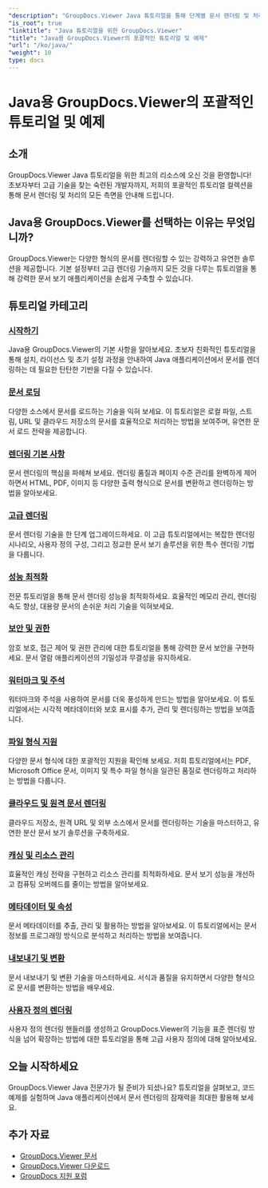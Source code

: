 ```yaml
---
"description": "GroupDocs.Viewer Java 튜토리얼을 통해 단계별 문서 렌더링 및 처리 기술을 익혀보세요. 다양한 형식에서 효율적으로 문서를 보는 방법을 익힐 수 있습니다."
"is_root": true
"linktitle": "Java 튜토리얼을 위한 GroupDocs.Viewer"
"title": "Java용 GroupDocs.Viewer의 포괄적인 튜토리얼 및 예제"
"url": "/ko/java/"
"weight": 10
type: docs
---
```

# Java용 GroupDocs.Viewer의 포괄적인 튜토리얼 및 예제

## 소개
GroupDocs.Viewer Java 튜토리얼을 위한 최고의 리소스에 오신 것을 환영합니다! 초보자부터 고급 기술을 찾는 숙련된 개발자까지, 저희의 포괄적인 튜토리얼 컬렉션을 통해 문서 렌더링 및 처리의 모든 측면을 안내해 드립니다.

## Java용 GroupDocs.Viewer를 선택하는 이유는 무엇입니까?
GroupDocs.Viewer는 다양한 형식의 문서를 렌더링할 수 있는 강력하고 유연한 솔루션을 제공합니다. 기본 설정부터 고급 렌더링 기술까지 모든 것을 다루는 튜토리얼을 통해 강력한 문서 보기 애플리케이션을 손쉽게 구축할 수 있습니다.

## 튜토리얼 카테고리

### [시작하기](./getting-started/)
Java용 GroupDocs.Viewer의 기본 사항을 알아보세요. 초보자 친화적인 튜토리얼을 통해 설치, 라이선스 및 초기 설정 과정을 안내하여 Java 애플리케이션에서 문서를 렌더링하는 데 필요한 탄탄한 기반을 다질 수 있습니다.

### [문서 로딩](./document-loading/)
다양한 소스에서 문서를 로드하는 기술을 익혀 보세요. 이 튜토리얼은 로컬 파일, 스트림, URL 및 클라우드 저장소의 문서를 효율적으로 처리하는 방법을 보여주며, 유연한 문서 로드 전략을 제공합니다.

### [렌더링 기본 사항](./rendering-basics/)
문서 렌더링의 핵심을 파헤쳐 보세요. 렌더링 품질과 페이지 수준 관리를 완벽하게 제어하면서 HTML, PDF, 이미지 등 다양한 출력 형식으로 문서를 변환하고 렌더링하는 방법을 알아보세요.

### [고급 렌더링](./advanced-rendering/)
문서 렌더링 기술을 한 단계 업그레이드하세요. 이 고급 튜토리얼에서는 복잡한 렌더링 시나리오, 사용자 정의 구성, 그리고 정교한 문서 보기 솔루션을 위한 특수 렌더링 기법을 다룹니다.

### [성능 최적화](./performance-optimization/)
전문 튜토리얼을 통해 문서 렌더링 성능을 최적화하세요. 효율적인 메모리 관리, 렌더링 속도 향상, 대용량 문서의 손쉬운 처리 기술을 익혀보세요.

### [보안 및 권한](./security-permissions/)
암호 보호, 접근 제어 및 권한 관리에 대한 튜토리얼을 통해 강력한 문서 보안을 구현하세요. 문서 열람 애플리케이션의 기밀성과 무결성을 유지하세요.

### [워터마크 및 주석](./watermarks-annotations/)
워터마크와 주석을 사용하여 문서를 더욱 풍성하게 만드는 방법을 알아보세요. 이 튜토리얼에서는 시각적 메타데이터와 보호 표시를 추가, 관리 및 렌더링하는 방법을 보여줍니다.

### [파일 형식 지원](./file-formats-support/)
다양한 문서 형식에 대한 포괄적인 지원을 확인해 보세요. 저희 튜토리얼에서는 PDF, Microsoft Office 문서, 이미지 및 특수 파일 형식을 일관된 품질로 렌더링하고 처리하는 방법을 다룹니다.

### [클라우드 및 원격 문서 렌더링](./cloud-remote-document-rendering/)
클라우드 저장소, 원격 URL 및 외부 소스에서 문서를 렌더링하는 기술을 마스터하고, 유연한 분산 문서 보기 솔루션을 구축하세요.

### [캐싱 및 리소스 관리](./caching-resource-management/)
효율적인 캐싱 전략을 구현하고 리소스 관리를 최적화하세요. 문서 보기 성능을 개선하고 컴퓨팅 오버헤드를 줄이는 방법을 알아보세요.

### [메타데이터 및 속성](./metadata-properties/)
문서 메타데이터를 추출, 관리 및 활용하는 방법을 알아보세요. 이 튜토리얼에서는 문서 정보를 프로그래밍 방식으로 분석하고 처리하는 방법을 보여줍니다.

### [내보내기 및 변환](./export-conversion/)
문서 내보내기 및 변환 기술을 마스터하세요. 서식과 품질을 유지하면서 다양한 형식으로 문서를 변환하는 방법을 배우세요.

### [사용자 정의 렌더링](./custom-rendering/)
사용자 정의 렌더링 핸들러를 생성하고 GroupDocs.Viewer의 기능을 표준 렌더링 방식을 넘어 확장하는 방법에 대한 튜토리얼을 통해 고급 사용자 정의에 대해 알아보세요.

## 오늘 시작하세요
GroupDocs.Viewer Java 전문가가 될 준비가 되셨나요? 튜토리얼을 살펴보고, 코드 예제를 실험하며 Java 애플리케이션에서 문서 렌더링의 잠재력을 최대한 활용해 보세요.

## 추가 자료
- [GroupDocs.Viewer 문서](https://reference.groupdocs.com/viewer/java/)
- [GroupDocs.Viewer 다운로드](https://downloads.groupdocs.com/viewer/java)
- [GroupDocs 지원 포럼](https://forum.groupdocs.com/c/viewer/)